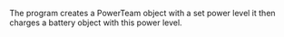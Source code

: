 The program creates a PowerTeam object with a set power level it then charges
a battery object with this power level.
